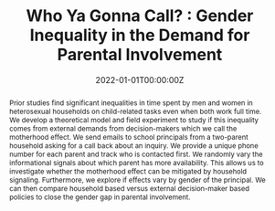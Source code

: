 ---
abstract: "Prior studies find significant inequalities in time spent by men and women in heterosexual households on child-related tasks even when both work full time. We develop a theoretical model and field experiment to study if this inequality comes from external demands from decision-makers which we call the motherhood effect. We send emails to school principals from a two-parent household asking for a call back about an inquiry. We provide a unique phone number for each parent and track who is contacted first. We randomly vary the informational signals about which parent has more availability. This allows us to investigate whether the motherhood effect can be mitigated by household signaling. Furthermore, we explore if effects vary by gender of the principal. We can then compare household based versus external decision-maker based policies to close the gender gap in parental involvement."
author_notes:
-
- Tufts University. laura.gee@tufts.edu. https://laurakgee.weebly.com/
- Brigham Young University. olga.stoddard@byu.edu. https://sites.google.com/view/olgastoddard
authors:
- admin
- Laura K. Gee
- Olga Stoddard
date: "2022-01-01T00:00:00Z"
doi: ""
featured: false
projects: []
publication: ''
publication_short: ""
publication_types:
- "4"
publishDate: "2022-01-01T00:00:00Z"
slides: ""
summary: "
<details>
  <summary>Abstract</summary>
  
Prior studies find significant inequalities in time spent by men and women in heterosexual households on child-related tasks even when both work full time. We develop a theoretical model and field experiment to study if this inequality comes from external demands from decision-makers which we call the motherhood effect. We send emails to school principals from a two-parent household asking for a call back about an inquiry. We provide a unique phone number for each parent and track who is contacted first. We randomly vary the informational signals about which parent has more availability. This allows us to investigate whether the motherhood effect can be mitigated by household signaling. Furthermore, we explore if effects vary by gender of the principal. We can then compare household based versus external decision-maker based policies to close the gender gap in parental involvement.
</details>"
title: "Who Ya Gonna Call? : Gender Inequality in the Demand for Parental Involvement"
tags:
url_code: ""
url_dataset: ""
url_pdf: ""
url_poster: ""
url_project: ""
url_slides: ""
url_source: ""
url_video: ""
links:
# - name: Working paper
#   url: ''
---